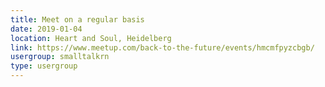 ```yaml
---
title: Meet on a regular basis
date: 2019-01-04
location: Heart and Soul, Heidelberg
link: https://www.meetup.com/back-to-the-future/events/hmcmfpyzcbgb/
usergroup: smalltalkrn
type: usergroup
---
```

